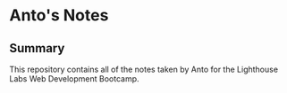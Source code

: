 # Anto's Notes

## Summary 

This repository contains all of the notes taken by Anto for the Lighthouse Labs Web Development Bootcamp.